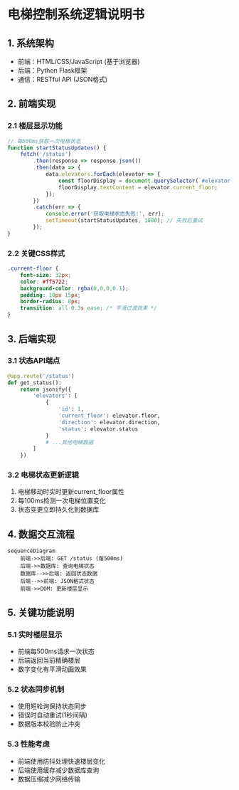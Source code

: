 # 电梯控制系统逻辑说明书

## 1. 系统架构
- 前端：HTML/CSS/JavaScript (基于浏览器)
- 后端：Python Flask框架
- 通信：RESTful API (JSON格式)

## 2. 前端实现

### 2.1 楼层显示功能
```javascript
// 每500ms获取一次电梯状态
function startStatusUpdates() {
    fetch('/status')
        .then(response => response.json())
        .then(data => {
            data.elevators.forEach(elevator => {
                const floorDisplay = document.querySelector(`#elevator-${elevator.id} .current-floor`);
                floorDisplay.textContent = elevator.current_floor;
            });
        })
        .catch(err => {
            console.error('获取电梯状态失败:', err);
            setTimeout(startStatusUpdates, 1000); // 失败后重试
        });
}
```

### 2.2 关键CSS样式
```css
.current-floor {
    font-size: 32px;
    color: #ff5722;
    background-color: rgba(0,0,0,0.1);
    padding: 10px 15px;
    border-radius: 8px;
    transition: all 0.3s ease; /* 平滑过渡效果 */
}
```

## 3. 后端实现

### 3.1 状态API端点
```python
@app.route('/status')
def get_status():
    return jsonify({
        'elevators': [
            {
                'id': 1,
                'current_floor': elevator.floor,
                'direction': elevator.direction,
                'status': elevator.status
            }
            # ...其他电梯数据
        ]
    })
```

### 3.2 电梯状态更新逻辑
1. 电梯移动时实时更新current_floor属性
2. 每100ms检测一次电梯位置变化
3. 状态变更立即持久化到数据库

## 4. 数据交互流程
```mermaid
sequenceDiagram
    前端->>后端: GET /status (每500ms)
    后端->>数据库: 查询电梯状态
    数据库-->>后端: 返回状态数据
    后端-->>前端: JSON格式状态
    前端->>DOM: 更新楼层显示
```

## 5. 关键功能说明

### 5.1 实时楼层显示
- 前端每500ms请求一次状态
- 后端返回当前精确楼层
- 数字变化有平滑动画效果

### 5.2 状态同步机制
- 使用短轮询保持状态同步
- 错误时自动重试(1秒间隔)
- 数据版本校验防止冲突

### 5.3 性能考虑
- 前端使用防抖处理快速楼层变化
- 后端使用缓存减少数据库查询
- 数据压缩减少网络传输